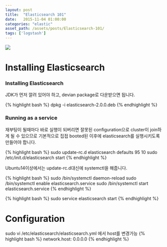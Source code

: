 ```yaml
---
layout: post
title:  "Elasticsearch 101"
date:   2015-11-04 01:00:00
categories: "elastic"
asset_path: /assets/posts/Elasticsearch-101/
tags: ['logstash']
---
```

<div>
    <img src="{{ page.asset_path }}logo-elastic.png" class="img-responsive img-rounded">
</div>

# Installing Elasticsearch

### Installing Elasticsearch

JDK가 먼저 깔려 있어야 하고, devian package로 다운받으면 됩니다.

{% highlight bash %}
dpkg -i elasticsearch-2.0.0.deb
{% endhighlight %}

### Running as a service

재부팅이 될때마다 바로 실행이 되버리면 잘못된 configuration으로 cluster이 join하게 될 수 있으므로 기본적으로 
집접 booted된 이후에 elasticsearch를 실행시키도록 만들어야 합니다.

{% highlight bash %}
sudo update-rc.d elasticsearch defaults 95 10
sudo /etc/init.d/elasticsearch start
{% endhighlight %}

Ubuntu14이상에서는 update-rc.d대신에 systemctl을 해줍니다.

{% highlight bash %}
sudo /bin/systemctl daemon-reload
sudo /bin/systemctl enable elasticsearch.service
sudo /bin/systemctl start elasticsearch.service
{% endhighlight %}

{% highlight bash %}
sudo service elasticsearch start
{% endhighlight %}

# Configuration

sudo vi /etc/elasticsearch/elasticsearch.yml 에서 host를 변경가능
{% highlight bash %}
network.host: 0.0.0.0
{% endhighlight %}


